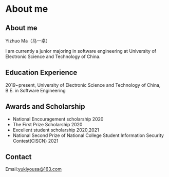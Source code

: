 # About me


## About me

Yizhuo Ma（马一卓）

I am currently a junior majoring in software engineering at University of Electronic Science and Technology of China.
## Education Experience

2019~present, University of Electronic Science and Technology of China, B.E. in Software Engineering

## Awards and Scholarship

- National Encouragement scholarship    2020
- The First Prize Scholarship    2020
- Excellent student scholarship	2020,2021
- National Second Prize of National College Student Information Security Contest(CISCN)    2021

## Contact

Email:yukiyousa@163.com

